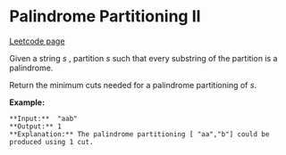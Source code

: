 # Palindrome Partitioning II
[Leetcode page](https://leetcode.com/problems/palindrome-partitioning-ii/description)

Given a string _s_ , partition _s_ such that every substring of the partition
is a palindrome.

Return the minimum cuts needed for a palindrome partitioning of _s_.

**Example:**

    
    
    **Input:**  "aab"
    **Output:** 1
    **Explanation:** The palindrome partitioning [ "aa","b"] could be produced using 1 cut.
    

